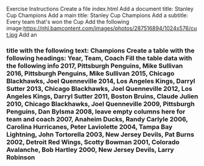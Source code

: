 Exercise Instructions
Create a file index.html
Add a document title: Stanley Cup Champions
Add a main title: Stanley Cup Champions
Add a subtitle: Every team that's won the Cup
Add the following image:https://nhl.bamcontent.com/images/photos/287516894/1024x576/cut.jpg
Add an <h3> title with the following text: Champions
Create a table with the following headings: Year, Team, Coach
Fill the table data with the following info
2017, Pittsburgh Penguins, Mike Sullivan
2016, Pittsburgh Penguins, Mike Sullivan
2015, Chicago Blackhawks, Joel Quenneville
2014, Los Angeles Kings, Darryl Sutter
2013, Chicago Blackhawks, Joel Quenneville
2012, Los Angeles Kings, Darryl Sutter
2011, Boston Bruins, Claude Julien
2010, Chicago Blackhawks, Joel Quenneville
2009, Pittsburgh Penguins, Dan Bylsma
2008, leave empty columns here for team and coach
2007, Anaheim Ducks, Randy Carlyle
2006, Carolina Hurricanes, Peter Laviolette
2004, Tampa Bay Lightning, John Tortorella
2003, New Jersey Devils, Pat Burns
2002, Detroit Red Wings, Scotty Bowman
2001, Colorado Avalanche, Bob Hartley
2000, New Jersey Devils, Larry Robinson